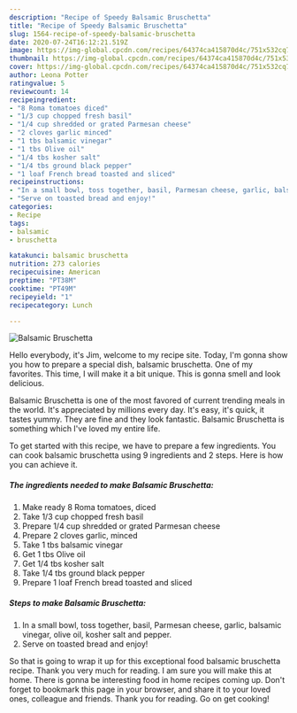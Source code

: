 ```yaml
---
description: "Recipe of Speedy Balsamic Bruschetta"
title: "Recipe of Speedy Balsamic Bruschetta"
slug: 1564-recipe-of-speedy-balsamic-bruschetta
date: 2020-07-24T16:12:21.519Z
image: https://img-global.cpcdn.com/recipes/64374ca415870d4c/751x532cq70/balsamic-bruschetta-recipe-main-photo.jpg
thumbnail: https://img-global.cpcdn.com/recipes/64374ca415870d4c/751x532cq70/balsamic-bruschetta-recipe-main-photo.jpg
cover: https://img-global.cpcdn.com/recipes/64374ca415870d4c/751x532cq70/balsamic-bruschetta-recipe-main-photo.jpg
author: Leona Potter
ratingvalue: 5
reviewcount: 14
recipeingredient:
- "8 Roma tomatoes diced"
- "1/3 cup chopped fresh basil"
- "1/4 cup shredded or grated Parmesan cheese"
- "2 cloves garlic minced"
- "1 tbs balsamic vinegar"
- "1 tbs Olive oil"
- "1/4 tbs kosher salt"
- "1/4 tbs ground black pepper"
- "1 loaf French bread toasted and sliced"
recipeinstructions:
- "In a small bowl, toss together, basil, Parmesan cheese, garlic, balsamic vinegar, olive oil, kosher salt and pepper."
- "Serve on toasted bread and enjoy!"
categories:
- Recipe
tags:
- balsamic
- bruschetta

katakunci: balsamic bruschetta 
nutrition: 273 calories
recipecuisine: American
preptime: "PT38M"
cooktime: "PT49M"
recipeyield: "1"
recipecategory: Lunch

---
```



![Balsamic Bruschetta](https://img-global.cpcdn.com/recipes/64374ca415870d4c/751x532cq70/balsamic-bruschetta-recipe-main-photo.jpg)

Hello everybody, it's Jim, welcome to my recipe site. Today, I'm gonna show you how to prepare a special dish, balsamic bruschetta. One of my favorites. This time, I will make it a bit unique. This is gonna smell and look delicious.

Balsamic Bruschetta is one of the most favored of current trending meals in the world. It's appreciated by millions every day. It's easy, it's quick, it tastes yummy. They are fine and they look fantastic. Balsamic Bruschetta is something which I've loved my entire life.




To get started with this recipe, we have to prepare a few ingredients. You can cook balsamic bruschetta using 9 ingredients and 2 steps. Here is how you can achieve it.

<!--inarticleads1-->

##### The ingredients needed to make Balsamic Bruschetta:

1. Make ready 8 Roma tomatoes, diced
1. Take 1/3 cup chopped fresh basil
1. Prepare 1/4 cup shredded or grated Parmesan cheese
1. Prepare 2 cloves garlic, minced
1. Take 1 tbs balsamic vinegar
1. Get 1 tbs Olive oil
1. Get 1/4 tbs kosher salt
1. Take 1/4 tbs ground black pepper
1. Prepare 1 loaf French bread toasted and sliced




<!--inarticleads2-->

##### Steps to make Balsamic Bruschetta:

1. In a small bowl, toss together, basil, Parmesan cheese, garlic, balsamic vinegar, olive oil, kosher salt and pepper.
1. Serve on toasted bread and enjoy!




So that is going to wrap it up for this exceptional food balsamic bruschetta recipe. Thank you very much for reading. I am sure you will make this at home. There is gonna be interesting food in home recipes coming up. Don't forget to bookmark this page in your browser, and share it to your loved ones, colleague and friends. Thank you for reading. Go on get cooking!
